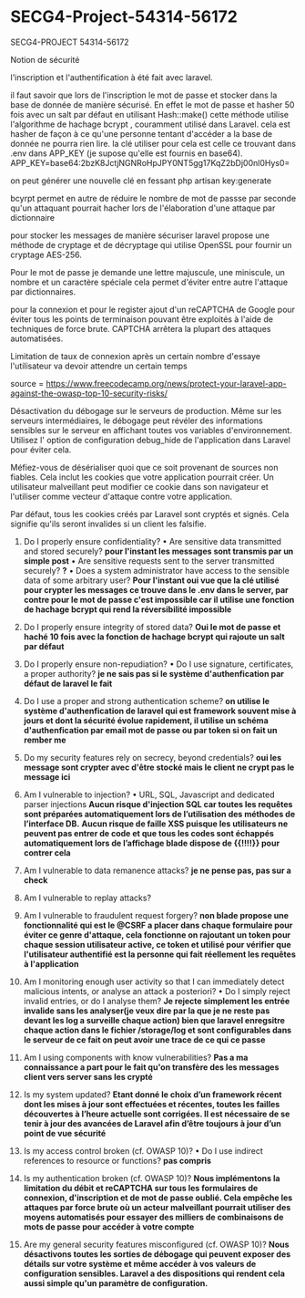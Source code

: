 # SECG4-Project-54314-56172

SECG4-PROJECT
54314-56172


Notion de sécurité 

l'inscription et l'authentification à été fait avec laravel.

il faut savoir que lors de l'inscription le mot de passe et stocker dans la base de donnée de manière sécurisé.
En effet le mot de passe et hasher 50 fois avec un salt par défaut en utilisant Hash::make() cette méthode utilise l'algorithme de hachage bcrypt , couramment utilisé dans Laravel. cela est hasher de façon à ce qu'une personne tentant d'accéder a la base de donnée ne pourra rien lire.
la clé utiliser pour cela est celle ce trouvant dans .env dans APP_KEY (je supose qu'elle est fournis en base64).
APP_KEY=base64:2bzK8JctjNGNRoHpJPY0NT5gg17KqZ2bDj00nl0Hys0=

on peut générer une nouvelle clé en fessant php artisan key:generate


bcyrpt permet en autre de réduire le nombre de mot de passse par seconde qu'un attaquant pourrait hacher lors de l'élaboration d'une attaque par dictionnaire



pour stocker les messages de manière sécuriser laravel propose une méthode de cryptage et de décryptage qui utilise OpenSSL pour fournir un cryptage AES-256.


Pour le mot de passe je demande une lettre majuscule, une miniscule, un nombre et un caractère spéciale cela permet d'éviter entre autre l'attaque par dictionnaires.


pour la connexion et pour le register ajout d'un reCAPTCHA de Google pour éviter tous les points de terminaison pouvant être exploités à l'aide de techniques de force brute. CAPTCHA arrêtera la plupart des attaques automatisées. 

Limitation de taux de connexion après un certain nombre d'essaye l'utilisateur va devoir attendre un certain temps

source = https://www.freecodecamp.org/news/protect-your-laravel-app-against-the-owasp-top-10-security-risks/

Désactivation du débogage sur le serveurs de production. Même sur les serveurs intermédiaires, le débogage peut révéler des informations sensibles sur le serveur en affichant toutes vos variables d'environnement. Utilisez l' option de configuration debug_hide de l'application dans Laravel pour éviter cela.

Méfiez-vous de désérialiser quoi que ce soit provenant de sources non fiables. Cela inclut les cookies que votre application pourrait créer. Un utilisateur malveillant peut modifier ce cookie dans son navigateur et l'utiliser comme vecteur d'attaque contre votre application.

Par défaut, tous les cookies créés par Laravel sont cryptés et signés. Cela signifie qu'ils seront invalides si un client les falsifie.


1. Do I properly ensure confidentiality?
    • Are sensitive data transmitted and stored securely?
    <strong>pour l'instant les messages sont transmis par un simple post</strong>
    • Are sensitive requests sent to the server transmitted securely?
    <strong>?</strong>
    • Does a system administrator have access to the sensible data of some arbitrary user?
    <strong>Pour l'instant oui vue que la clé utilisé pour crypter les messages ce trouve dans le .env dans le server, par contre pour le mot de passe c'est impossible car il utilise une fonction de hachage bcrypt qui rend la réversibilité impossible</strong>

2. Do I properly ensure integrity of stored data?
    <strong>Oui le mot de passe et haché 10 fois avec la fonction de hachage bcrypt qui rajoute un salt par défaut</strong>

3. Do I properly ensure non-repudiation?
• Do I use signature, certificates, a proper authority?
    <strong>je ne sais pas si le système d'authenfication par défaut de laravel le fait</strong>

4. Do I use a proper and strong authentication scheme?
<strong>on utilise le système d'authenfication de laravel qui est framework souvent mise à jours et dont la sécurité évolue rapidement, il utilise un schéma d'authenfication par email mot de passe ou par token si on fait un rember me</strong>

5. Do my security features rely on secrecy, beyond credentials?
<strong> oui les message sont crypter avec d'être stocké mais le client ne crypt pas le message ici</strong>

6. Am I vulnerable to injection?
• URL, SQL, Javascript and dedicated parser injections
<strong>Aucun risque d'injection SQL car toutes les requêtes sont préparées
automatiquement lors de l’utilisation des méthodes de l’interface DB.</strong> 
<strong>Aucun risque de faille XSS puisque les utilisateurs ne peuvent pas entrer de code et 
que tous les codes sont échappés automatiquement lors de l’affichage blade dispose de {{!!!!}} pour contrer cela</strong>

7. Am I vulnerable to data remanence attacks?
<strong>je ne pense pas, pas sur a check</strong>

8. Am I vulnerable to replay attacks?
<strong></strong>

9. Am I vulnerable to fraudulent request forgery?
<strong>non blade propose une fonctionnalité qui est le @CSRF a placer dans chaque formulaire pour éviter ce genre d'attaque, cela fonctionne on rajoutant un token pour chaque session utilisateur active, ce token et utilisé pour vérifier que l'utilisateur authentifié est la personne qui fait réellement les requêtes à l'application</strong>

10. Am I monitoring enough user activity so that I can immediately detect malicious intents,
or analyse an attack a posteriori?
• Do I simply reject invalid entries, or do I analyse them?
<strong>Je rejecte simplement les entrée invalide sans les analyser(je veux dire par la que je ne reste pas devant les log a surveille chaque action) bien que laravel enregsitre chaque action dans le fichier /storage/log et sont configurables dans le serveur de ce fait on peut avoir une trace de ce qui ce passe </strong>

11. Am I using components with know vulnerabilities?
<strong>Pas a ma connaissance a part pour le fait qu'on transfère des les messages client vers server sans les crypté</strong>

12. Is my system updated?
<strong>Etant donné le choix d’un framework récent dont les mises à jour sont effectuées et 
récentes, toutes les failles découvertes à l’heure actuelle sont corrigées. Il est 
nécessaire de se tenir à jour des avancées de Laravel afin d’être toujours à jour d’un 
point de vue sécurité</strong>

13. Is my access control broken (cf. OWASP 10)?
• Do I use indirect references to resource or functions?
<strong>pas compris</strong>

14. Is my authentication broken (cf. OWASP 10)?
<strong>Nous implémentons la limitation du débit et reCAPTCHA sur tous les formulaires de connexion, d'inscription et de mot de passe oublié. Cela empêche les attaques par force brute où un acteur malveillant pourrait utiliser des moyens automatisés pour essayer des milliers de combinaisons de mots de passe pour accéder à votre compte</strong>

15. Are my general security features misconfigured (cf. OWASP 10)?
<strong>Nous désactivons toutes les sorties de débogage qui peuvent exposer des détails sur votre système et même accéder à vos valeurs de configuration sensibles. Laravel a des dispositions qui rendent cela aussi simple qu'un paramètre de configuration.</strong>
